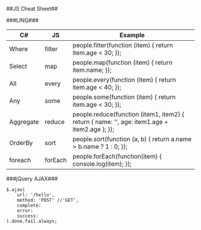 ##JS Cheat Sheet##

###LINQ###

| C# | JS | Example |
| --- | --- | -----  |
| Where | filter | people.filter(function (item) { return item.age < 30; });|
| Select| map | people.map(function (item) { return item.name; });|
| All| every | people.every(function (item) { return  item.age < 40; });|
| Any| some | people.some(function (item) { return  item.age < 30; });|
| Aggregate| reduce | people.reduce(function (item1, item2) {	return  { name: '', age: item1.age + item2.age }; });|
| OrderBy| sort | people.sort(function (a, b) { return  a.name > b.name ? 1 : 0; });|
| foreach| forEach | people.forEach(function(item) { console.log(item); });|


###jQuery AJAX###

```
$.ajax(
	url: '/hello',
	method: 'POST' //'GET',
	complete:
	error:
	success:
).done.fail.always;
```